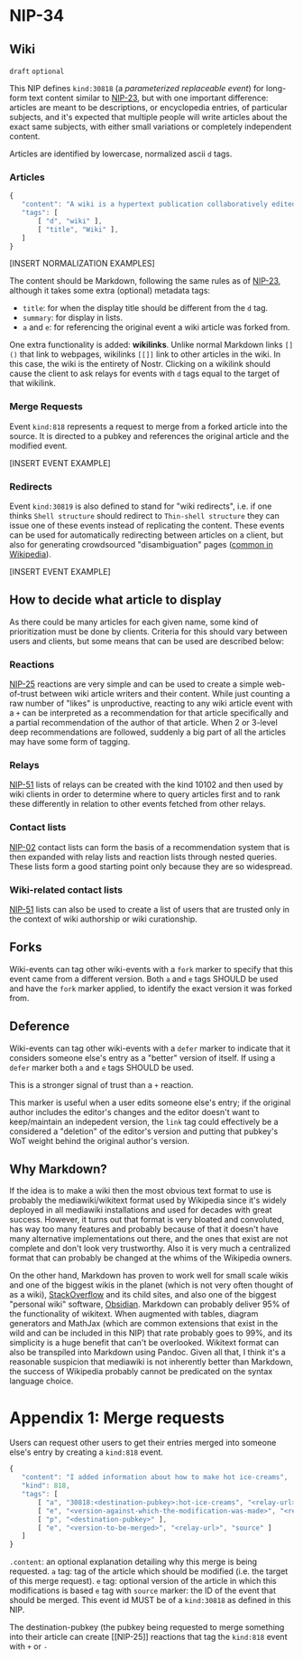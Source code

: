 NIP-34
======

Wiki
----
`draft` `optional`

This NIP defines `kind:30818` (a _parameterized replaceable event_) for long-form text content similar to [NIP-23](23.md), but with one important difference: articles are meant to be descriptions, or encyclopedia entries, of particular subjects, and it's expected that multiple people will write articles about the exact same subjects, with either small variations or completely independent content.

Articles are identified by lowercase, normalized ascii `d` tags.

### Articles
```js
{
   "content": "A wiki is a hypertext publication collaboratively edited and managed by its own audience.",
   "tags": [
       [ "d", "wiki" ],
       [ "title", "Wiki" ],
   ]
}
```

[INSERT NORMALIZATION EXAMPLES]

The content should be Markdown, following the same rules as of [NIP-23](23.md), although it takes some extra (optional) metadata tags:

  - `title`: for when the display title should be different from the `d` tag.
  - `summary`: for display in lists.
  - `a` and `e`: for referencing the original event a wiki article was forked from.

One extra functionality is added: **wikilinks**. Unlike normal Markdown links `[]()` that link to webpages, wikilinks `[[]]` link to other articles in the wiki. In this case, the wiki is the entirety of Nostr. Clicking on a wikilink should cause the client to ask relays for events with `d` tags equal to the target of that wikilink.

### Merge Requests

Event `kind:818` represents a request to merge from a forked article into the source. It is directed to a pubkey and references the original article and the modified event.

[INSERT EVENT EXAMPLE]

### Redirects

Event `kind:30819` is also defined to stand for "wiki redirects", i.e. if one thinks `Shell structure` should redirect to `Thin-shell structure` they can issue one of these events instead of replicating the content. These events can be used for automatically redirecting between articles on a client, but also for generating crowdsourced "disambiguation" pages ([common in Wikipedia](https://en.wikipedia.org/wiki/Help:Disambiguation)).

[INSERT EVENT EXAMPLE]

How to decide what article to display
-------------------------------------

As there could be many articles for each given name, some kind of prioritization must be done by clients. Criteria for this should vary between users and clients, but some means that can be used are described below:

### Reactions

[NIP-25](25.md) reactions are very simple and can be used to create a simple web-of-trust between wiki article writers and their content. While just counting a raw number of "likes" is unproductive, reacting to any wiki article event with a `+` can be interpreted as a recommendation for that article specifically and a partial recommendation of the author of that article. When 2 or 3-level deep recommendations are followed, suddenly a big part of all the articles may have some form of tagging.

### Relays

[NIP-51](51.md) lists of relays can be created with the kind 10102 and then used by wiki clients in order to determine where to query articles first and to rank these differently in relation to other events fetched from other relays.

### Contact lists

[NIP-02](02.md) contact lists can form the basis of a recommendation system that is then expanded with relay lists and reaction lists through nested queries. These lists form a good starting point only because they are so widespread.

### Wiki-related contact lists

[NIP-51](51.md) lists can also be used to create a list of users that are trusted only in the context of wiki authorship or wiki curationship.

Forks
---------
Wiki-events can tag other wiki-events with a `fork` marker to specify that this event came from a different version. Both `a` and `e` tags SHOULD be used and have the `fork` marker applied, to identify the exact version it was forked from.

Deference
---------
Wiki-events can tag other wiki-events with a `defer` marker to indicate that it considers someone else's entry as a "better" version of itself. If using a `defer` marker both `a` and `e` tags SHOULD be used.

This is a stronger signal of trust than a `+` reaction.

This marker is useful when a user edits someone else's entry; if the original author includes the editor's changes and the editor doesn't want to keep/maintain an indepedent version, the `link` tag could effectively be a considered a "deletion" of the editor's version and putting that pubkey's WoT weight behind the original author's version.

Why Markdown?
-------------

If the idea is to make a wiki then the most obvious text format to use is probably the mediawiki/wikitext format used by Wikipedia since it's widely deployed in all mediawiki installations and used for decades with great success. However, it turns out that format is very bloated and convoluted, has way too many features and probably because of that it doesn't have many alternative implementations out there, and the ones that exist are not complete and don't look very trustworthy. Also it is very much a centralized format that can probably be changed at the whims of the Wikipedia owners.

On the other hand, Markdown has proven to work well for small scale wikis and one of the biggest wikis in the planet (which is not very often thought of as a wiki), [StackOverflow](https://stackoverflow.com) and its child sites, and also one of the biggest "personal wiki" software, [Obsidian](https://obsidian.md/). Markdown can probably deliver 95% of the functionality of wikitext. When augmented with tables, diagram generators and MathJax (which are common extensions that exist in the wild and can be included in this NIP) that rate probably goes to 99%, and its simplicity is a huge benefit that can't be overlooked. Wikitext format can also be transpíled into Markdown using Pandoc. Given all that, I think it's a reasonable suspicion that mediawiki is not inherently better than Markdown, the success of Wikipedia probably cannot be predicated on the syntax language choice.

# Appendix 1: Merge requests
Users can request other users to get their entries merged into someone else's entry by creating a `kind:818` event.

```js
{
   "content": "I added information about how to make hot ice-creams",
   "kind": 818,
   "tags": [
       [ "a", "30818:<destination-pubkey>:hot-ice-creams", "<relay-url>" ],
       [ "e", "<version-against-which-the-modification-was-made>", "<relay-url>' ],
       [ "p", "<destination-pubkey>" ],
       [ "e", "<version-to-be-merged>", "<relay-url>", "source" ]
   ]
}
```

`.content`: an optional explanation detailing why this merge is being requested.
`a` tag: tag of the article which should be modified (i.e. the target of this merge request).
`e` tag: optional version of the article in which this modifications is based
`e` tag with `source` marker: the ID of the event that should be merged. This event id MUST be of a `kind:30818` as defined in this NIP.

The destination-pubkey (the pubkey being requested to merge something into their article can create [[NIP-25]] reactions that tag the `kind:818` event with `+` or `-`
